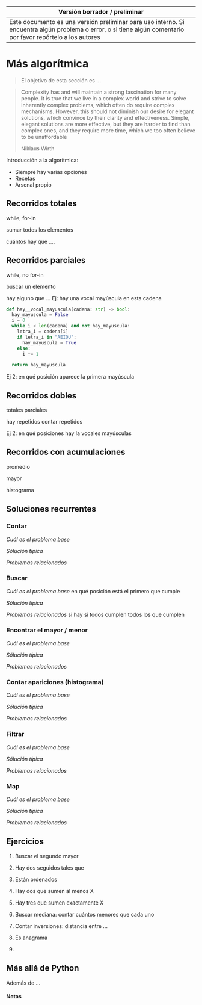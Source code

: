 Versión borrador / preliminar |
-------------------|
Este documento es una versión preliminar para uso interno. Si encuentra algún problema o error, o si tiene algún comentario por favor repórtelo a los autores|


# Más algorítmica

> El objetivo de esta sección es ...

> Complexity has and will maintain a strong fascination for many people. It is true that we live in a complex world and strive to solve inherently complex problems, which often do require complex mechanisms. However, this should not diminish our desire for elegant solutions, which convince by their clarity and effectiveness. Simple, elegant solutions are more effective, but they are harder to find than complex ones, and they require more time, which we too often believe to be unaffordable
> 
> Niklaus Wirth 

Introducción a la algorítmica:
 - Siempre hay varias opciones
 - Recetas
 - Arsenal propio


## Recorridos totales

while, for-in

sumar todos los elementos

cuántos hay que ....


## Recorridos parciales

while, no for-in

buscar un elemento

hay alguno que ...
Ej: hay una vocal mayúscula en esta cadena

```python
def hay__vocal_mayuscula(cadena: str) -> bool:
  hay_mayuscula = False
  i = 0
  while i < len(cadena) and not hay_mayuscula:
    letra_i = cadena[i]
    if letra_i in "AEIOU":
      hay_mayuscula = True
    else:
      i += 1
  
  return hay_mayuscula
```

Ej 2: en qué posición aparece la primera mayúscula



## Recorridos dobles

 totales
 parciales

hay repetidos
contar repetidos

Ej 2: en qué posiciones hay la vocales mayúsculas


## Recorridos con acumulaciones

promedio

mayor

histograma


## Soluciones recurrentes


### Contar

*Cuál es el problema base*

*Sólución típica*

*Problemas relacionados*

### Buscar

*Cuál es el problema base*
en qué posición está el primero que cumple

*Sólución típica*

*Problemas relacionados*
si hay
si todos cumplen
todos los que cumplen

### Encontrar el mayor / menor

*Cuál es el problema base*

*Sólución típica*

*Problemas relacionados*

### Contar apariciones (histograma)

*Cuál es el problema base*

*Sólución típica*

*Problemas relacionados*


### Filtrar

*Cuál es el problema base*

*Sólución típica*

*Problemas relacionados*


### Map

*Cuál es el problema base*

*Sólución típica*

*Problemas relacionados*






## Ejercicios ##

1. Buscar el segundo mayor

2. Hay dos seguidos tales que

3. Están ordenados

4. Hay dos que sumen al menos X

5. Hay tres que sumen exactamente X

6. Buscar mediana: contar cuántos menores que cada uno

7. Contar inversiones: distancia entre ...

8. Es anagrama

9. 


## Más allá de Python

Además de ...
 

#### Notas 

